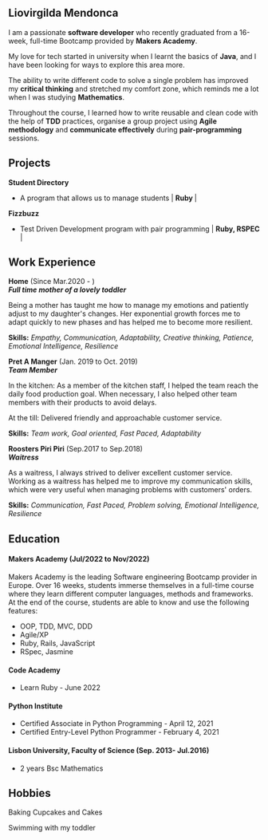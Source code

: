 ## Liovirgilda Mendonca

I am a passionate <strong>software developer</strong> who recently graduated from a 16-week, full-time Bootcamp provided by <strong>Makers Academy</strong>.   

My love for tech started in university when I learnt the basics of <strong>Java</strong>, and I have been looking for ways to explore this area more.  

The ability to write different code to solve a single problem has improved my <strong>critical thinking</strong> and stretched my comfort zone, which reminds me a lot when I was studying <strong>Mathematics</strong>.   

Throughout the course, I learned how to write reusable and clean code with the help of <strong>TDD</strong> practices, organise a group project using <strong>Agile methodology</strong> and <strong>communicate effectively</strong> during <strong>pair-programming </strong>sessions. 

## Projects

 **Student Directory** 
  - A program that allows us to manage students | <strong> Ruby </strong>  | 


 **Fizzbuzz**                 
  - Test Driven Development program with pair programming | <strong> Ruby, RSPEC </strong> |

## Work Experience

**Home** (Since Mar.2020 - )<br/>
<strong>_Full time mother of a lovely toddler_</strong>

Being a mother has taught me how to manage my emotions and patiently adjust to my daughter's changes. Her exponential growth forces me to adapt quickly to new phases and has helped me to become more resilient. 

<strong>Skills:</strong> <em>Empathy, Communication, Adaptability, Creative thinking, Patience, Emotional Intelligence, Resilience</em>

**Pret A Manger** (Jan. 2019 to Oct. 2019) <br/>
<strong>_Team Member_</strong>

In the kitchen:
As a member of the kitchen staff, I helped the team reach the daily food production goal. When necessary, I also helped other team members with their products to avoid delays. 

At the till:
Delivered friendly and approachable customer service.

<strong>Skills:</strong> <em>Team work, Goal oriented, Fast Paced, Adaptability</em>

**Roosters Piri Piri** (Sep.2017 to Sep.2018)  
<strong>_Waitress_</strong>

As a waitress, I always strived to deliver excellent customer service. 
Working as a waitress has helped me to improve my communication skills, which were very useful when managing problems with customers' orders.

<strong>Skills:</strong><em> Communication, Fast Paced, Problem solving, Emotional Intelligence, Resilience</em>

## Education

#### Makers Academy (Jul/2022 to Nov/2022)
Makers Academy is the leading Software engineering Bootcamp provider in Europe.
Over 16 weeks, students immerse themselves in a full-time course where they learn different computer languages, methods and frameworks.
At the end of the course, students are able to know and use the following features:
- OOP, TDD, MVC, DDD
- Agile/XP
- Ruby, Rails, JavaScript
- RSpec, Jasmine

#### Code Academy 

- Learn Ruby - June 2022

#### Python Institute 

- Certified Associate in Python Programming - April 12, 2021
- Certified Entry-Level Python Programmer - February 4, 2021

#### Lisbon University, Faculty of Science (Sep. 2013- Jul.2016)

- 2 years Bsc Mathematics

## Hobbies

Baking Cupcakes and Cakes

Swimming with my toddler

